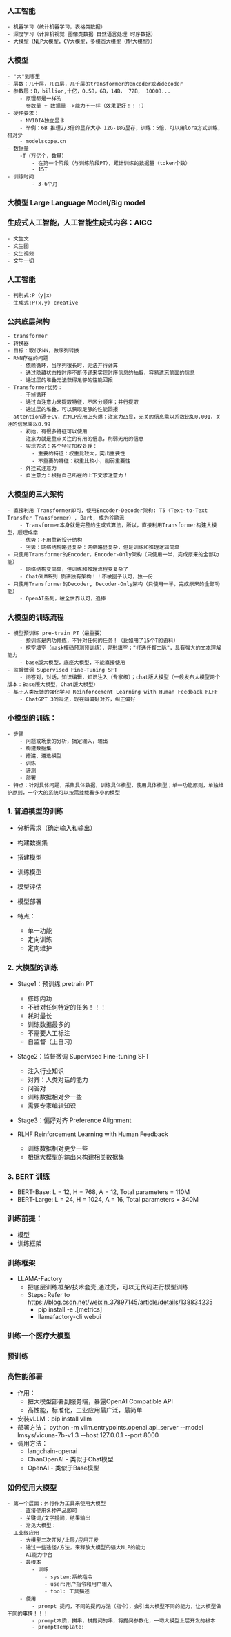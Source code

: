### 人工智能
    - 机器学习（统计机器学习，表格类数据）
    - 深度学习（计算机视觉 图像类数据 自然语言处理 时序数据）
    - 大模型（NLP大模型，CV大模型，多模态大模型（MM大模型））
### 大模型
    - "大"到哪里
    - 层数：几十层，几百层，几千层的transformer的encoder或者decoder
    - 参数层：B，billion,十亿，0.5B，6B，14B， 72B， 1000B...
        - 原理都是一样的
        - 参数量 + 数据量-->能力不一样（效果更好！！！）
    - 硬件要求：
        - NVIDIA独立显卡
        - 举例：6B 推理2/3倍的显存大小 12G-18G显存，训练：5倍，可以用lora方式训练，相对少
        - modelscope.cn
    - 数据量
        -T（万亿个，数量）
            - 在第一个阶段（与训练阶段PT），累计训练的数据量（token个数）
            - 15T
    - 训练时间
            - 3-6个月
### 大模型 Large Language Model/Big model
### 生成式人工智能，人工智能生成式内容：AIGC
    - 文生文
    - 文生图
    - 文生视频
    - 文生一切
### 人工智能
    - 判别式:P（y|x）
    - 生成式:P(x,y) creative
### 公共底层架构
    - transformer
    - 转换器
    - 目标：取代RNN，做序列转换
    - RNN存在的问题
        - 依赖循环，当序列很长时，无法并行计算
        - 通过隐藏状态按时序不断传递来实现时序信息的抽取，容易遗忘前面的信息
        - 通过层的堆叠无法获得足够的性能回报
    - Transformer优势：
        - 干掉循环
        - 通过自注意力来提取特征，不区分顺序；并行提取
        - 通过层的堆叠，可以获取足够的性能回报
    - attention源于CV，在NLP应用上火爆：注意力凸显，无关的信息乘以系数比如0.001，关注的信息乘以0.99
        - 初始，有很多特征可以使用
        - 注意力就是重点关注的有用的信息，削弱无用的信息
        - 实现方法：各个特征加权处理：
            - 重要的特征：权重比较大，突出重要性
            - 不重要的特征：权重比较小，削弱重要性
        - 外挂式注意力
        - 自注意力：根据自己所在的上下文求注意力！
### 大模型的三大架构
    - 直接利用 Transformer即可，使用Encoder-Decoder架构: T5（Text-to-Text Transfer Transformer）, Bart, 成为谷歌派
        - Transformer本身就是完整的生成式算法，所以，直接利用Transformer构建大模型，顺理成章
        - 优势：不用重新设计结构
        - 劣势：网络结构略显复杂：网络略显复杂，但是训练和推理逻辑简单
    - 只使用Transformer的Encoder，Encoder-Only架构（只使用一半，完成原来的全部功能）
        - 网络结构变简单，但训练和推理流程变复杂了
        - ChatGLM系列 质谱独有架构！！不被圈子认可，独一份
    - 只使用Transformer的Decoder, Decoder-Only架构（只使用一半，完成原来的全部功能）
        - OpenAI系列，被全世界认可，追捧

### 大模型的训练流程
    - 模型预训练 pre-train PT（最重要）
        - 预训练是内功修炼，不针对任何的任务！（比如用了15个T的语料）
        - 挖空填空（mask掩码预测预训练），完形填空；"打通任督二脉"，具有强大的文本理解能力
        - base版大模型，底座大模型，不能直接使用
    - 监督微调 Supervised Fine-Tuning SFT
        - 问答对，对话，知识编辑，知识注入（专家级）；chat版大模型（一般发布大模型两个版本：Base版大模型，Chat版大模型）
    - 基于人类反馈的强化学习 Reinforcement Learning with Human Feedback RLHF
        - ChatGPT 3的叫法，现在叫偏好对齐，纠正偏好

### 小模型的训练：
    - 步骤
        - 问题或场景的分析，搞定输入，输出
        - 构建数据集
        - 搭建、遴选模型
        - 训练
        - 评测
        - 部署
    - 特点：针对具体问题，采集具体数据，训练具体模型，使用具体模型；单一功能原则，单独维护原则，一个大的系统可以按需挂载看多小的模型
### 1. 普通模型的训练
- 分析需求（确定输入和输出）
- 构建数据集
- 搭建模型
- 训练模型
- 模型评估
- 模型部署

- 特点：
    - 单一功能
    - 定向训练
    - 定向维护

### 2. 大模型的训练

- Stage1：预训练 pretrain  PT
    - 修炼内功
    - 不针对任何特定的任务！！！
    - 耗时最长
    - 训练数据最多的
    - 不需要人工标注
    - 自监督（上自习）

- Stage2：监督微调 Supervised Fine-tuning SFT
    - 注入行业知识
    - 对齐：人类对话的能力
    - 问答对
    - 训练数据相对少一些
    - 需要专家编辑知识

- Stage3：偏好对齐 Preference Alignment 
- RLHF Reinforcement Learning with Human Feedback
    - 训练数据相对更少一些
    - 根据大模型的输出来构建相关数据集


### 3. BERT 训练

- BERT-Base: L = 12, H = 768, A = 12, Total parameters = 110M
- BERT-Large: L = 24, H = 1024, A = 16, Total parameters = 340M

### 训练前提：
  - 模型
  - 训练框架
### 训练框架
  - LLAMA-Factory
    - 把底层训练框架/技术套壳,通过壳，可以无代码进行模型训练
    - Steps: Refer to https://blog.csdn.net/weixin_37897145/article/details/138834235
      - pip install -e .[metrics] 
      - llamafactory-cli webui
### 训练一个医疗大模型
  ### 预训练

### 高性能部署
  - 作用：
    - 把大模型部署到服务端，暴露OpenAI Compatible API
    - 高性能，标准化，工业应用最广泛，最简单
  - 安装vLLM：pip install vllm
  - 部署方法： python -m vllm.entrypoints.openai.api_server --model lmsys/vicuna-7b-v1.3 --host 127.0.0.1 --port 8000
  - 调用方法：
    - langchain-openai
    - ChanOpenAI - 类似于Chat模型
    - OpenAI - 类似于Base模型
### 如何使用大模型
    - 第一个层面：外行作为工具来使用大模型
        - 直接使用各种产品即可
        - 关键词/文字提问，结果输出
        - 常见大模型：
    - 工业级应用
        - 大模型二次开发/上层/应用开发
        - 通过一些途径/方法，来释放大模型的强大NLP的能力
        - AI能力中台
        - 最根本
            - 训练
                - system:系统指令
                - user:用户指令和用户输入
                - tool: 工具描述
        - 使用
            - prompt 提问，不同的提问方法（指令），会引出大模型不同的能力，让大模型做不同的事情！！！
            - prompt本质，拼串，拼提问的串，将提问参数化，一切大模型上层开发的根本
            - promptTemplate: